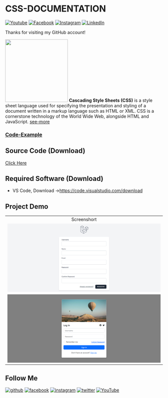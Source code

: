 # CSS-DOCUMENTATION

[![Youtube][youtube-shield]][youtube-url]
[![Facebook][facebook-shield]][facebook-url]
[![Instagram][instagram-shield]][instagram-url]
[![LinkedIn][linkedin-shield]][linkedin-url]

Thanks for visiting my GitHub account!

<img src ="https://cdn-icons-png.flaticon.com/512/919/919826.png" height = "200px" width = "200px"/> **Cascading Style Sheets (CSS)** is a style sheet language used for specifying the presentation and styling of a document written in a markup language such as HTML or XML. CSS is a cornerstone technology of the World Wide Web, alongside HTML and JavaScript. [see-more](https://www.w3schools.com/css/)

### [Code-Example](https://github.com/learnwithfair/CSS)

## Source Code (Download)

[Click Here](https://mega.nz/folder/tL00VSoQ#E4snCVQ3MAKOd-Nss7sWEA)

## Required Software (Download)

-   VS Code, Download ->https://code.visualstudio.com/download

## Project Demo

|                                      |
| :----------------------------------: |
|                 Screenshort                 |
| ![roadmap](screenshort/register.png) |
|  ![roadmap](screenshort/login.png)   |

## Follow Me

[<img src='https://cdn.jsdelivr.net/npm/simple-icons@3.0.1/icons/github.svg' alt='github' height='40'>](https://github.com/learnwithfair) [<img src='https://cdn.jsdelivr.net/npm/simple-icons@3.0.1/icons/facebook.svg' alt='facebook' height='40'>](https://www.facebook.com/learnwithfair/) [<img src='https://cdn.jsdelivr.net/npm/simple-icons@3.0.1/icons/instagram.svg' alt='instagram' height='40'>](https://www.instagram.com/learnwithfair/) [<img src='https://cdn.jsdelivr.net/npm/simple-icons@3.0.1/icons/twitter.svg' alt='twitter' height='40'>](https://www.twiter.com/learnwithfair/) [<img src='https://cdn.jsdelivr.net/npm/simple-icons@3.0.1/icons/youtube.svg' alt='YouTube' height='40'>](https://www.youtube.com/@learnwithfair)

<!-- MARKDOWN LINKS & IMAGES -->

[youtube-shield]: https://img.shields.io/badge/-Youtube-black.svg?style=flat-square&logo=youtube&color=555&logoColor=white
[youtube-url]: https://youtube.com/@learnwithfair
[facebook-shield]: https://img.shields.io/badge/-Facebook-black.svg?style=flat-square&logo=facebook&color=555&logoColor=white
[facebook-url]: https://facebook.com/learnwithfair
[instagram-shield]: https://img.shields.io/badge/-Instagram-black.svg?style=flat-square&logo=instagram&color=555&logoColor=white
[instagram-url]: https://instagram.com/learnwithfair
[linkedin-shield]: https://img.shields.io/badge/-LinkedIn-black.svg?style=flat-square&logo=linkedin&colorB=555
[linkedin-url]: https://www.linkedin.com/in/rahatul-rabbi/

